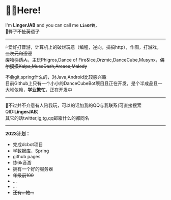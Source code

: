 # 😶‍🌫️Here!

I'm **LingerJAB** and you can call me **`Lin`**or**`铃`**，  
🫥~~算了不扯英语了~~

---

💦爱好打音游，计算机上的破烂玩意（编程，逆向，搞搞http），作图，打游戏，~~二次元和涩涩~~  
~~废物引诱人~~，主玩Phigros,Dance of Fire&Ice,Orzmic,DanceCube,Musynx，~~偶尔摸摸Kalpa,MuseDash,Arcaea,Malody~~    
  
不会git,spring什么的，对Java,Android比较感兴趣  
目前Github上只有一个小小的DanceCubeBot项目且正在开发，是个半成品且一大堆依赖，**学业繁忙**，正在开发中  

---

🥰不过并不介意有人陪我玩，可以的话加我的QQ与我联系(可直接搜索QID:**LingerJAB**）  
其它的话twitter,ig,tg,qq邮箱什么的都同名  
  
---

**2023计划：**
- 完成dcbot项目
- 学数据库，Spring
- github pages
- 练6k音游
- 拥有一个好的服务器
- ~~年级前100~~
- ...
- ...
- ~~还有...她...~~
